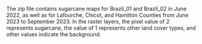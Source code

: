 The zip file contains sugarcane maps for Brazil_01 and Brazil_02 in June 2022, as well as for Lafourche, Chicot, and Hamilton Counties from June 2023 to September 2023. In the raster layers, the pixel value of 2 represents sugarcane, the value of 1 represents other land cover types, and other values indicate the background.
